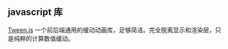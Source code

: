 ## javascript 库


[Tween.js](https://github.com/tweenjs/tween.js.git)
一个前后端通用的缓动动画库，足够简洁。完全脱离显示和渲染层，只是纯粹的计算数值缓动。